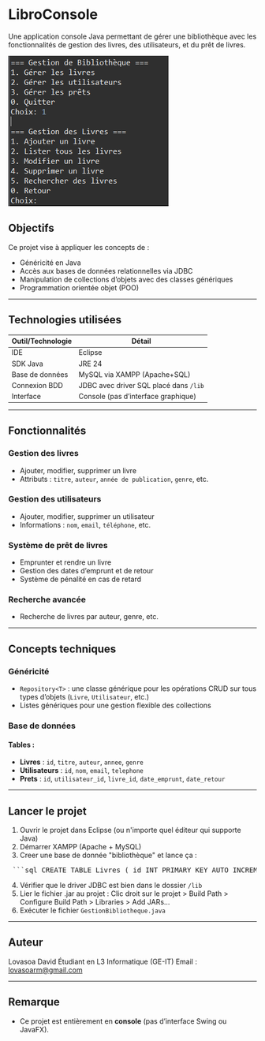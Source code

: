 # LibroConsole

Une application console Java permettant de gérer une bibliothèque avec les fonctionnalités de gestion des livres, des utilisateurs, et du prêt de livres.

![Aperçu de l'application](assets/screenshot.PNG)


##  Objectifs

Ce projet vise à appliquer les concepts de :
- Généricité en Java
- Accès aux bases de données relationnelles via JDBC
- Manipulation de collections d’objets avec des classes génériques
- Programmation orientée objet (POO)

---

##  Technologies utilisées

| Outil/Technologie     | Détail                         |
|------------------------|--------------------------------|
|  IDE                | Eclipse                        |
|  SDK Java           | JRE 24                         |
|  Base de données   | MySQL via XAMPP (Apache+SQL)   |
|  Connexion BDD     | JDBC avec driver SQL placé dans `/lib` |
|  Interface          | Console (pas d’interface graphique) |

---

##  Fonctionnalités

### Gestion des livres
- Ajouter, modifier, supprimer un livre
- Attributs : `titre`, `auteur`, `année de publication`, `genre`, etc.

### Gestion des utilisateurs
- Ajouter, modifier, supprimer un utilisateur
- Informations : `nom`, `email`, `téléphone`, etc.

### Système de prêt de livres
- Emprunter et rendre un livre
- Gestion des dates d’emprunt et de retour
- Système de pénalité en cas de retard

### Recherche avancée
- Recherche de livres par auteur, genre, etc.

---

##  Concepts techniques

### Généricité
- `Repository<T>` : une classe générique pour les opérations CRUD sur tous types d’objets (`Livre`, `Utilisateur`, etc.)
- Listes génériques pour une gestion flexible des collections

###  Base de données

#### Tables :
- **Livres** : `id`, `titre`, `auteur`, `annee`, `genre`
- **Utilisateurs** : `id`, `nom`, `email`, `telephone`
- **Prets** : `id`, `utilisateur_id`, `livre_id`, `date_emprunt`, `date_retour`

---

##  Lancer le projet

1. Ouvrir le projet dans Eclipse (ou n'importe quel éditeur qui supporte Java)
2. Démarrer XAMPP (Apache + MySQL)
3. Creer une base de donnée "bibliothèque" et lance ça :
 <pre> ```sql CREATE TABLE Livres ( id INT PRIMARY KEY AUTO_INCREMENT, titre VARCHAR(100), auteur VARCHAR(100), annee INT, genre VARCHAR(50) ); CREATE TABLE Utilisateurs ( id INT PRIMARY KEY AUTO_INCREMENT, nom VARCHAR(100), email VARCHAR(100), telephone VARCHAR(20) ); CREATE TABLE Prets ( id INT PRIMARY KEY AUTO_INCREMENT, utilisateur_id INT, livre_id INT, date_emprunt DATE, date_retour DATE, FOREIGN KEY (utilisateur_id) REFERENCES Utilisateurs(id), FOREIGN KEY (livre_id) REFERENCES Livres(id) ); ``` </pre>

4. Vérifier que le driver JDBC est bien dans le dossier `/lib`
5. Lier le fichier .jar au projet : Clic droit sur le projet > Build Path > Configure Build Path > Libraries > Add JARs...
6. Exécuter le fichier `GestionBibliotheque.java`

---

##  Auteur

Lovasoa David
Étudiant en L3 Informatique (GE-IT) 
Email : lovasoarm@gmail.com

---

##  Remarque

- Ce projet est entièrement en **console** (pas d’interface Swing ou JavaFX).
